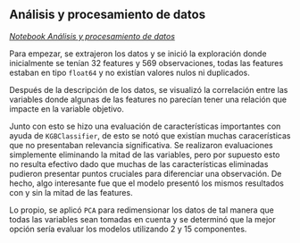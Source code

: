 ## Análisis y procesamiento de datos

<a href = "https://github.com/DaColcha/breast-cancer-prediction/blob/c56aeee0ca0f84168899cfe0996ec4c00b428802/notebooks/data-preparation.ipynb"> *Notebook Análisis y procesamiento de datos* </a> 

Para empezar, se extrajeron los datos y se inició la exploración donde inicialmente se tenían 32 features y 569 observaciones, todas las features estaban en tipo `float64` y no existían valores nulos ni duplicados. 

Después de la descripción de los datos, se visualizó la correlación entre las variables donde algunas de las features no parecían tener una relación que impacte en la variable objetivo. 

Junto con esto se hizo una evaluación de características importantes con ayuda de `KGBClassifier`, de esto se notó que existían muchas caracerísticas que no presentaban relevancia significativa. Se realizaron evaluaciones simplemente eliminando la mitad de las variables, pero por supuesto esto no resulta efectivo dado que muchas de las características eliminadas pudieron presentar puntos cruciales para diferenciar una observación. De hecho, algo interesante fue que el modelo presentó los mismos resultados con y sin la mitad de las features.  

Lo propio, se aplicó `PCA` para redimensionar los datos de tal manera que todas las variables sean tomadas en cuenta y se determinó que la mejor opción sería evaluar los modelos utilizando 2 y 15 componentes. 
